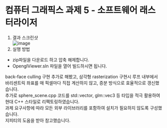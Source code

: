 # 컴퓨터 그래픽스 과제 5 - 소프트웨어 래스터라이저
1. 결과 스크린샷  
![image](https://github.com/user-attachments/assets/fb6c0b53-371f-4ea5-91cb-fe84c869a0f9)
2. 실행 방법  
- zip파일을 다운로드 하고 압축 해제합니다.  
- OpenglViewer.sln 파일을 열어 빌드하시면 됩니다.
   
back-face culling 구현 추가로 해봤고, 삼각형 rasterization 구현시 루프 내부에서 바리센트릭 좌표를 매 픽셀마다 직접 계산하지 않고, 증분 방식으로 효율적으로 갱신했습니다.  
추가로 sphere_scene.cpp 코드를 std::vector, glm::vec3 등 타입을 적극 활용하여 현대 C++ 스타일로 리팩토링하였습니다.  
과제 요구사항에 따라 모든 외부 라이브러리를 포함하여 설치가 필요하지 않도록 구성했습니다.  
지피티의 도움을 받아 참고했습니다.  
